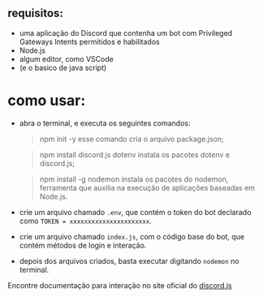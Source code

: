 ## requisitos:
- uma aplicação do Discord que contenha um bot com Privileged Gateways Intents permitidos e habilitados 
- Node.js
- algum editor, como VSCode
- (e o basico de java script)

# como usar:
- abra o terminal, e executa os seguintes comandos:
  > npm init -y
  esse comando cria o arquivo package.json;
  
  > npm install discord.js dotenv
  instala os pacotes dotenv e discord.js;
  
  > npm install -g nodemon
  instala os pacotes do nodemon, ferramenta que auxilia na execução de aplicações baseadas em Node.js.

- crie um arquivo chamado ```.env```, que contém o token do bot declarado como ```TOKEN = xxxxxxxxxxxxxxxxxxxxxx```.
- crie um arquivo chamado ```index.js```, com o código base do bot, que contém métodos de login e interação.
- depois dos arquivos criados, basta executar digitando ```nodemon``` no terminal.

Encontre documentação para interação no site oficial do [discord.js](https://discord.js.org/#/)

